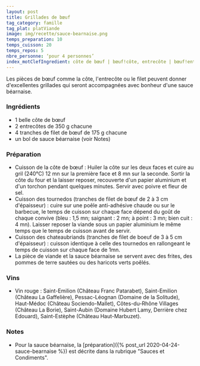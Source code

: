 ```yaml
---
layout: post
title: Grillades de bœuf
tag_category: famille
tag_plat: platViande
image: img/recette/sauce-bearnaise.png
temps_preparation: 10
temps_cuisson: 20
temps_repos: 5
nbre_personne: ‘pour 4 personnes’
index_motClefIngredient: côte de bœuf | bœuf!côte, entrecôte | bœuf!entrecôte, filet de bœuf | bœuf!filet, sauce béarnaise
---
```

Les pièces de bœuf comme la côte, l'entrecôte ou le filet peuvent donner d'excellentes grillades qui seront accompagnées avec bonheur d'une sauce béarnaise.

### Ingrédients
* 1 belle côte de bœuf
* 2 entrecôtes de 350 g chacune
* 4 tranches de filet de bœuf de 175 g chacune
* un bol de sauce béarnaise (voir Notes)

### Préparation
* Cuisson de la côte de bœuf  : Huiler la côte sur les deux faces et cuire au gril (240°C) 12 mn sur la première face et 8 mn sur la seconde. Sortir la côte du four et la laisser reposer, recouverte d'un papier aluminium et d'un torchon pendant quelques minutes. Servir avec poivre et fleur de sel.
* Cuisson des tournedos (tranches de filet de bœuf de 2 à 3 cm d'épaisseur) : cuire sur une poêle anti-adhésive chaude ou sur le barbecue, le temps de cuisson sur chaque face dépend du goût de chaque convive (bleu : 1,5 mn; saignant : 2 mn; à point : 3 mn; bien cuit : 4 mn). Laisser reposer la viande sous un papier aluminium le même temps que le temps de cuisson avant de servir.
* Cuisson des chateaubriands (tranches de filet de boeuf de 3 à 5 cm d'épaisseur) : cuisson identique à celle des tournedos en rallongeant le temps de cuisson sur chaque face de 1mn.
* La pièce de viande et la sauce béarnaise se servent avec des frites, des pommes de terre sautées ou des haricots verts poêlés.

### Vins
* Vin rouge : Saint-Emilion (Château Franc Patarabet), Saint-Emilion (Château La Gaffelière), Pessac-Léognan (Domaine de la Solitude), Haut-Médoc (Château Sociendo-Mallet), Côtes-du-Rhône Villages (Château La Borie), Saint-Aubin (Domaine Hubert Lamy, Derrière chez Edouard), Saint-Estèphe (Château Haut-Marbuzet).

### Notes
* Pour la sauce béarnaise, la [préparation]({% post_url 2020-04-24-sauce-bearnaise %}) est décrite dans la rubrique "Sauces et Condiments".
